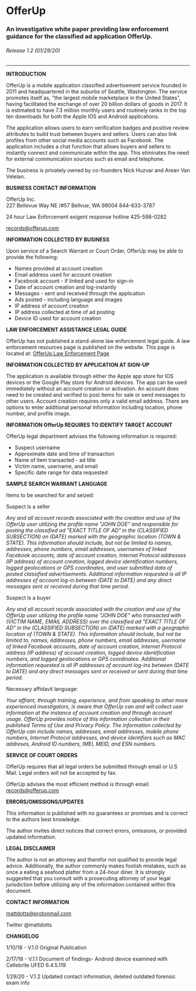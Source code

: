 # OfferUp

### An investigative white paper providing law enforcement guidance for the classified ad application OfferUp.

###### Release 1.2 \(01/29/20\)
___
**INTRODUCTION**    

OfferUp is a mobile application classified advertisement service founded in 2011 and headquartered in the suburbs of Seattle, Washington.  The service promotes itself as, "the largest mobile marketplace in the United States", having facilitated the exchange of over 20 billion dollars of goods in 2017.  It is estimated to have 7.3 million monthly users and routinely ranks in the top ten downloads for both the Apple IOS and Android applications.  

The application allows users to earn verification badges and positive review attributes to build trust between buyers and sellers.  Users can also link profiles from other social media accounts such as Facebook.  The application includes a chat function that allows buyers and sellers to instantly connect and communicate within the app.  This eliminates the need for external communication sources such as email and telephone.  

The business is privately owned by co-founders Nick Huzvar and Arean Van Velelan.  

**BUSINESS CONTACT INFORMATION**    

OfferUp Inc.  
227 Bellevue Way NE
/#57
Bellvue, WA 98004 
844-633-3787

24 hour Law Enforcement exigent response hotline 425-598-0282

<records@offerup.com>   

**INFORMATION COLLECTED BY BUSINESS**  

Upon service of a Search Warrant or Court Order, OfferUp may be able to provide the following:

* Names provided at account creation
* Email address used for account creation
* Facebook account - if linked and used for sign-in
* Date of account creation and log-instantly
* Messages - sent and received through the application
* Ads posted - including language and images
* IP address of account creation
* IP address collected at time of ad posting
* Device ID used for account creation  

**LAW ENFORCEMENT ASSISTANCE LEGAL GUIDE**   

OfferUp has not published a stand-alone law enforcement legal guide.  A law enforcement resources page is published on the website.  This page is located at: [OfferUp Law Enforcement Page](https://ask.offerup.com/Trust-Safety/Resources/887967481/Law-Enforcement-Resources.htm)    

**INFORMATION COLLECTED BY APPLICATION AT SIGN-UP**   

The application is available through either the Apple app store for IOS devices or the Google Play store for Android devices.  The app can be used immediately without an account creation or activation.  An account does need to be created and verified to post items for sale or send messages to other users.  Account creation requires only a valid email address.  There are options to enter additional personal information including location, phone number, and profile image.  

**INFORMATION OfferUp REQUIRES TO IDENTIFY TARGET ACCOUNT**    

OfferUp legal department advises the following information is required:    

* Suspect username  
* Approximate date and time of transaction
* Name of item transacted - ad title   
* Victim name, username, and email  
* Specific date range for data requested  

**SAMPLE SEARCH WARRANT LANGUAGE**    

Items to be searched for and seized:

Suspect is a seller  

*Any and all account records associated with the creation and use of the OfferUp user utilizing the profile name "JOHN DOE" and responsible for posting the classified ad "EXACT TITLE OF AD" in the \(CLASSIFIED SUBSECTION\) on \(DATE\) marked with the geographic location \(TOWN & STATE\). This information should include, but not be limited to names, addresses, phone numbers, email addresses, usernames of linked Facebook accounts, date of account creation, Internet Protocol addresses \(IP address\) of account creation, logged device identification numbers, logged geolocations or GPS coordinates, and user submitted data of posted classified advertisements.  Additional information requested is all IP addresses of account log-in between \(DATE to DATE\) and any direct messages sent or received during that time period.*  

Suspect is a buyer

*Any and all account records associated with the creation and use of the OfferUp user utilizing the profile name "JOHN DOE" who transacted with \(VICTIM NAME, EMAIL ADDRESS\) over the classified ad "EXACT TITLE OF AD" in the \(CLASSIFIED SUBSECTION\) on \(DATE\) marked with a geographic location of \(TOWN & STATE\).  This information should include, but not be limited to, names, addresses, phone numbers, email addresses, username of linked Facebook accounts, date of account creation, Internet Protocol address \(IP address\) of account creation, logged device identification numbers, and logged geolocations or GPS coordinates.  Additional information requested is all IP addresses of account log-ins between \(DATE to DATE\) and any direct messages sent or received or sent during that time period.*  

Necessary affidavit language:

*Your affiant, through training, experience, and from speaking to other more experienced investigators, is aware that OfferUp can and will collect user information at the instance of account creation and through account usage. OfferUp provides notice of this information collection in their published Terms of Use and Privacy Policy.  The information collected by OfferUp can include names, addresses, email addresses, mobile phone numbers, Internet Protocol addresses, and device identifiers such as MAC addreses, Android ID numbers, IMEI, MEID, and ESN numbers.*  

**SERVICE OF COURT ORDERS**  

OfferUp requires that all legal orders be submitted through email or U.S Mail.  Legal orders will not be accepted by fax.  

OfferUp advises the most efficient method is through email: <records@offerup.com>     

**ERRORS/OMISSIONS/UPDATES**  

This information is published with no guarantees or promises and is correct to the authors best knowledge.  

The author invites direct notices that correct errors, omissions, or provided updated information.  

**LEGAL DISCLAIMER**  

The author is not an attorney and therefor not qualified to provide legal advice.  Additionally, the author commonly makes foolish mistakes, such as once a eating a seafood platter from a 24-hour diner.  It is strongly suggested that you consult with a prosecuting attorney of your legal jurisdiction before utilizing any of the information contained within this document.  

**CONTACT INFORMATION**  

 mattdotts@protonmail.com   

 Twitter \@mattdotts

 **CHANGELOG**  

 1/10/18 - V.1.0 Original Publication  

 2/17/18 - V.1.1 Document of findings- Android device examined with Cellebrite UFED 6.4.5.119  
 
 1/29/20 - V.1.2 Updated contact information, deleted outdated forensic exam info
 
